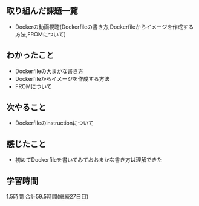 ## 取り組んだ課題一覧
- Dockerの動画視聴(Dockerfileの書き方,Dockerfileからイメージを作成する方法,FROMについて)
## わかったこと
- Dockerfileの大まかな書き方
- Dockerfileからイメージを作成する方法
- FROMについて
## 次やること 
- Dockerfileのinstructionについて
## 感じたこと
- 初めてDockerfileを書いてみておおまかな書き方は理解できた


## 学習時間
1.5時間
合計59.5時間(継続27日目)
